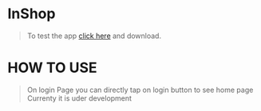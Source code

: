 # InShop
> To test the app [click here](https://drive.google.com/file/d/122N667pUfZHBeqrO_r_b-Ql_R3u4Kv8b/view?usp=share_link) and download.
<h1>HOW TO USE</h1>

> On login Page you can directly tap on login button to see home page
> Currenty it is uder development 

